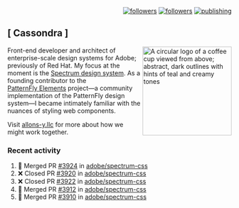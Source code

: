 <p align="right"><a rel="me" href="https://front-end.social/@castastrophe">
    <img alt="followers" title="Follow me on Mastodon" src="https://img.shields.io/mastodon/follow/109297102751309835?domain=https%3A%2F%2Ffront-end.social&label=Follow&logo=mastodon&logoColor=white&style=for-the-badge&labelColor=008080&color=006969"/></a>
  <a href="https://codepen.io/castastrophe/">
    <img alt="followers" title="Follow me on CodePen" src="https://img.shields.io/badge/23-1?color=640464&labelColor=7c007c&style=for-the-badge&logo=codepen&label=Follow"/></a>
<a href="https://castastrophe.medium.com/">
    <img alt="publishing" title="View articles on Medium" src="https://img.shields.io/badge/107-1?color=666&labelColor=444&label=subscribe&logo=medium&logoColor=white&style=for-the-badge"/></a>
</p>

## [&nbsp;Cassondra&nbsp;]

<img align="right" src="https://github-production-user-asset-6210df.s3.amazonaws.com/1840295/253016758-ba468774-1cd3-42c2-8f43-947b5eeb5edf.png" height="200" alt="A circular logo of a coffee cup viewed from above; abstract, dark outlines with hints of teal and creamy tones">

Front-end developer and architect of enterprise-scale design systems for Adobe; previously of Red Hat. My focus at the moment is the [Spectrum design system](https://github.com/adobe/spectrum-css). As a founding contributor to the [PatternFly&nbsp;Elements](https://github.com/patternfly/patternfly-elements) project&mdash;a community implementation of the PatternFly design system&mdash;I became intimately familiar with the nuances of styling web components.

Visit [allons-y.llc](http://allons-y.llc/) for more about how we might work together.

### Recent activity

<!--START_SECTION:activity-->
1. 🎉 Merged PR [#3924](https://github.com/adobe/spectrum-css/pull/3924) in [adobe/spectrum-css](https://github.com/adobe/spectrum-css)
2. ❌ Closed PR [#3920](https://github.com/adobe/spectrum-css/pull/3920) in [adobe/spectrum-css](https://github.com/adobe/spectrum-css)
3. ❌ Closed PR [#3922](https://github.com/adobe/spectrum-css/pull/3922) in [adobe/spectrum-css](https://github.com/adobe/spectrum-css)
4. 🎉 Merged PR [#3912](https://github.com/adobe/spectrum-css/pull/3912) in [adobe/spectrum-css](https://github.com/adobe/spectrum-css)
5. 🎉 Merged PR [#3910](https://github.com/adobe/spectrum-css/pull/3910) in [adobe/spectrum-css](https://github.com/adobe/spectrum-css)
<!--END_SECTION:activity-->
